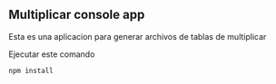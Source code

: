 

## Multiplicar console app

Esta es una aplicacion para generar archivos de tablas de
multiplicar

Ejecutar este comando

``````
npm install
``````
